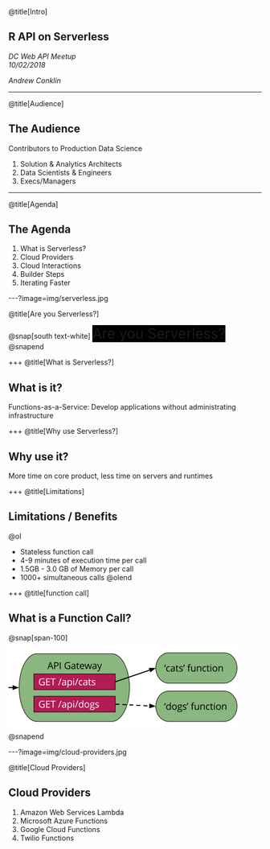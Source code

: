 @title[Intro]

## R API on Serverless  

_DC Web API Meetup_  
_10/02/2018_   

_Andrew Conklin_


---
@title[Audience]

## The Audience
Contributors to Production Data Science<br/>

<ol>
<li>Solution & Analytics Architects</li>
<li>Data Scientists & Engineers</li>
<li>Execs/Managers</li>
</ol>



---
@title[Agenda]

## The Agenda

<ol>
<li>What is Serverless?</li>
<li>Cloud Providers</li>
<li>Cloud Interactions</li>
<li>Builder Steps</li>
<li>Iterating Faster</li>
</ol>




---?image=img/serverless.jpg

@title[Are you Serverless?]

@snap[south text-white]
<span style="background-color:black;font-size:2em;">
Are you Serverless?
</span>
@snapend

+++
@title[What is Serverless?]

## What is it?

Functions-as-a-Service: Develop applications without administrating infrastructure  

+++
@title[Why use Serverless?]

## Why use it?

More time on core product, less time on servers and runtimes

+++
@title[Limitations]

## Limitations / Benefits

@ol
- Stateless function call
- 4-9 minutes of execution time per call
- 1.5GB - 3.0 GB of Memory per call
- 1000+ simultaneous calls
@olend

+++
@title[function call]

## What is a Function Call?

@snap[span-100]
![FUNCTIONCALL](img/function-call.png)
@snapend



---?image=img/cloud-providers.jpg

@title[Cloud Providers]

## Cloud Providers
<ol>
<li>Amazon Web Services Lambda</li>
<li>Microsoft Azure Functions</li>
<li>Google Cloud Functions</li>
<li>Twilio Functions</li>
</ol>
